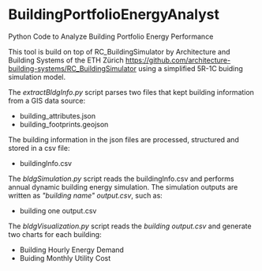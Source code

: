 # BuildingPortfolioEnergyAnalyst
Python Code to Analyze Building Portfolio Energy Performance 

This tool is build on top of RC_BuildingSimulator by Architecture and Building Systems of the ETH Zürich
https://github.com/architecture-building-systems/RC_BuildingSimulator
using a simplified 5R-1C buiding simulation model. 

The *extractBldgInfo.py* script parses two files that kept building information from a GIS data source: 
* building_attributes.json
* building_footprints.geojson

The building information in the json files are processed, structured and stored in a csv file:
* buildingInfo.csv

The *bldgSimulation.py* script reads the buildingInfo.csv and performs annual dynamic building energy simulation. The simulation outputs are written as *"building name" output.csv*, such as: 
* building one output.csv

The *bldgVisualization.py* script reads the *building output.csv* and generate two charts for each building:
* Building Hourly Energy Demand
* Buiding Monthly Utility Cost 
